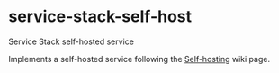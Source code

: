 service-stack-self-host
=======================

Service Stack self-hosted service

Implements a self-hosted service following the [Self-hosting](https://github.com/ServiceStack/ServiceStack/wiki/Self-hosting) wiki page.
